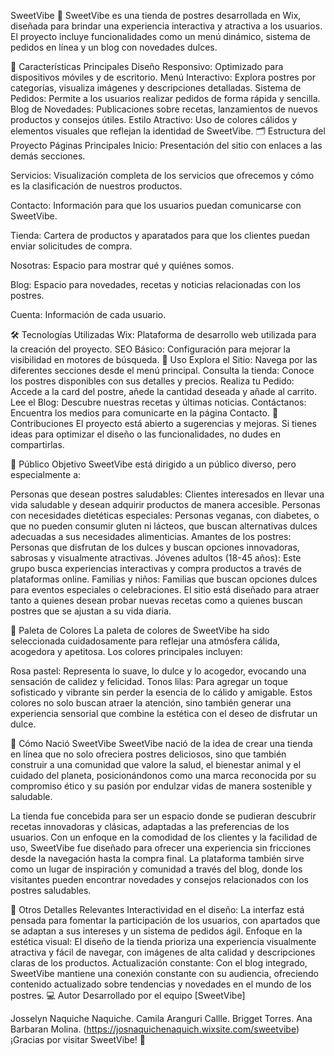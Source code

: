SweetVibe 🍰
SweetVibe es una tienda de postres desarrollada en Wix, diseñada para brindar una experiencia interactiva y atractiva a los usuarios. El proyecto incluye funcionalidades como un menú dinámico, sistema de pedidos en línea y un blog con novedades dulces.

🚀 Características Principales
Diseño Responsivo: Optimizado para dispositivos móviles y de escritorio.
Menú Interactivo: Explora postres por categorías, visualiza imágenes y descripciones detalladas.
Sistema de Pedidos: Permite a los usuarios realizar pedidos de forma rápida y sencilla.
Blog de Novedades: Publicaciones sobre recetas, lanzamientos de nuevos productos y consejos útiles.
Estilo Atractivo: Uso de colores cálidos y elementos visuales que reflejan la identidad de SweetVibe.
🗂️ Estructura del Proyecto
Páginas Principales
Inicio:
Presentación del sitio con enlaces a las demás secciones.

Servicios:
Visualización completa de los servicios que ofrecemos y cómo es la clasificación de nuestros productos.

Contacto:
Información para que los usuarios puedan comunicarse con SweetVibe.

Tienda:
Cartera de productos y aparatados para que los clientes puedan enviar solicitudes de compra.

Nosotras:
Espacio para mostrar qué y quiénes somos.

Blog:
Espacio para novedades, recetas y noticias relacionadas con los postres.

Cuenta:
Información de cada usuario.

🛠️ Tecnologías Utilizadas
Wix: Plataforma de desarrollo web utilizada para la creación del proyecto.
SEO Básico: Configuración para mejorar la visibilidad en motores de búsqueda.
📖 Uso
Explora el Sitio: Navega por las diferentes secciones desde el menú principal.
Consulta la tienda: Conoce los postres disponibles con sus detalles y precios.
Realiza tu Pedido: Accede a la card del postre, añede la cantidad deseada y añade al carrito.
Lee el Blog: Descubre nuestras recetas y últimas noticias.
Contáctanos: Encuentra los medios para comunicarte en la página Contacto.
🤝 Contribuciones
El proyecto está abierto a sugerencias y mejoras. Si tienes ideas para optimizar el diseño o las funcionalidades, no dudes en compartirlas.

🎯 Público Objetivo
SweetVibe está dirigido a un público diverso, pero especialmente a:

Personas que desean postres saludables: Clientes interesados en llevar una vida saludable y desean adquirir productos de manera accesible.
Personas con necesidades dietéticas especiales: Personas veganas, con diabetes, o que no pueden consumir gluten ni lácteos, que buscan alternativas dulces adecuadas a sus necesidades alimenticias.
Amantes de los postres: Personas que disfrutan de los dulces y buscan opciones innovadoras, sabrosas y visualmente atractivas.
Jóvenes adultos (18-45 años): Este grupo busca experiencias interactivas y compra productos a través de plataformas online.
Familias y niños: Familias que buscan opciones dulces para eventos especiales o celebraciones.
El sitio está diseñado para atraer tanto a quienes desean probar nuevas recetas como a quienes buscan postres que se ajustan a su vida diaria.

🎨 Paleta de Colores
La paleta de colores de SweetVibe ha sido seleccionada cuidadosamente para reflejar una atmósfera cálida, acogedora y apetitosa. Los colores principales incluyen:

Rosa pastel: Representa lo suave, lo dulce y lo acogedor, evocando una sensación de calidez y felicidad.
Tonos lilas: Para agregar un toque sofisticado y vibrante sin perder la esencia de lo cálido y amigable.
Estos colores no solo buscan atraer la atención, sino también generar una experiencia sensorial que combine la estética con el deseo de disfrutar un dulce.

🌱 Cómo Nació SweetVibe
SweetVibe nació de la idea de crear una tienda en línea que no solo ofreciera postres deliciosos, sino que también construir a una comunidad que valore la salud, el bienestar animal y el cuidado del planeta, posicionándonos como una marca reconocida por su compromiso ético y su pasión por endulzar vidas de manera sostenible y saludable.

La tienda fue concebida para ser un espacio donde se pudieran descubrir recetas innovadoras y clásicas, adaptadas a las preferencias de los usuarios. Con un enfoque en la comodidad de los clientes y la facilidad de uso, SweetVibe fue diseñado para ofrecer una experiencia sin fricciones desde la navegación hasta la compra final. La plataforma también sirve como un lugar de inspiración y comunidad a través del blog, donde los visitantes pueden encontrar novedades y consejos relacionados con los postres saludables.

📝 Otros Detalles Relevantes
Interactividad en el diseño: La interfaz está pensada para fomentar la participación de los usuarios, con apartados que se adaptan a sus intereses y un sistema de pedidos ágil.
Enfoque en la estética visual: El diseño de la tienda prioriza una experiencia visualmente atractiva y fácil de navegar, con imágenes de alta calidad y descripciones claras de los productos.
Actualización constante: Con el blog integrado, SweetVibe mantiene una conexión constante con su audiencia, ofreciendo contenido actualizado sobre tendencias y novedades en el mundo de los postres.
💻 Autor
Desarrollado por el equipo [SweetVibe]

Josselyn Naquiche Naquiche.
Camila Aranguri Callle.
Brigget Torres.
Ana Barbaran Molina. (https://josnaquichenaquich.wixsite.com/sweetvibe)
¡Gracias por visitar SweetVibe! 🍰
